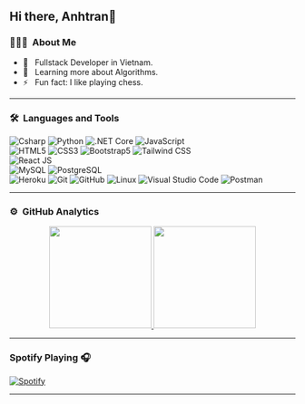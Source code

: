 ## Hi there, Anhtran👋

### 👨🏻‍💻 &nbsp;About Me

- 🤔 &nbsp; Fullstack Developer in Vietnam.
- 🌱 &nbsp; Learning more about Algorithms.
- ⚡️ &nbsp; Fun fact: I like playing chess.

---

### 🛠 &nbsp;Languages and Tools

  ![Csharp](https://img.shields.io/badge/Csharp-3776AB?logo=csharp&logoColor=white&style=for-the-badge)
  ![Python](https://img.shields.io/badge/Python-3776AB?logo=python&logoColor=white&style=for-the-badge)
  ![.NET Core](https://img.shields.io/badge/-dotnetcore-333333?style=flat&logo=dotnetcore)
  ![JavaScript](https://img.shields.io/badge/-JavaScript-333333?style=flat&logo=javascript)  
  ![HTML5](https://img.shields.io/badge/-HTML5-333333?style=flat&logo=HTML5)
  ![CSS3](https://img.shields.io/badge/-CSS3-333333?style=flat&logo=CSS3&logoColor=1572B6)
  ![Bootstrap5](https://img.shields.io/badge/-Bootstrap-333333?style=flat&logo=bootstrap&logoColor=563D7C)
  ![Tailwind CSS](https://img.shields.io/badge/-Tailwind%20CSS-333333?style=flat&logo=tailwindcss)  
  ![React JS](https://img.shields.io/badge/-React%20JS-333333?style=flat&logo=react)  
  ![MySQL](https://img.shields.io/badge/-MySQL-333333?style=flat&logo=mysql)
  ![PostgreSQL](https://img.shields.io/badge/-PostgreSQL-336791?style=flat&logo=PostgreSQL)  
  ![Heroku](https://img.shields.io/badge/-Heroku-430098?style=flat&logo=heroku)
  ![Git](https://img.shields.io/badge/-Git-333333?style=flat&logo=git)
  ![GitHub](https://img.shields.io/badge/-GitHub-333333?style=flat&logo=github)
  ![Linux](https://img.shields.io/badge/-Linux-003366?style=flat&logo=linux)
  ![Visual Studio Code](https://img.shields.io/badge/-Visual%20Studio%20Code-333333?style=flat&logo=visual-studio-code&logoColor=007ACC)
  ![Postman](https://img.shields.io/badge/-Postman-000000?style=flat&logo=postman)   

---

### ⚙️ &nbsp;GitHub Analytics

<p align="center">
<a href="https://github.com/Helianthusss">
  <img height="180em" src="https://github-readme-stats-eight-theta.vercel.app/api?username=Helianthusss&show_icons=true&theme=buefy&include_all_commits=true&count_private=true"/>
  <img height="180em" src="https://github-readme-stats-eight-theta.vercel.app/api/top-langs/?username=Helianthusss&layout=compact&langs_count=8&theme=buefy"/>
</a>
</p>

---

### Spotify Playing 🎧
[![Spotify](https://novatorem.visualbean.vercel.app/api/spotify)](https://open.spotify.com/user/1112981871)

---
